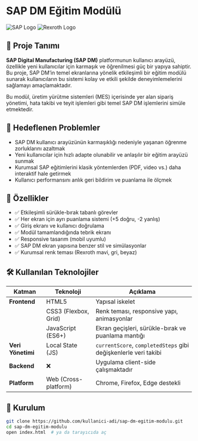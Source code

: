# SAP DM Eğitim Modülü

![SAP Logo](./assets/sap-logo.png) ![Rexroth Logo](./assets/rexroth-logo.png)

## 📌 Proje Tanımı

**SAP Digital Manufacturing (SAP DM)** platformunun kullanıcı arayüzü, özellikle yeni kullanıcılar için karmaşık ve öğrenilmesi güç bir yapıya sahiptir. Bu proje, SAP DM’in temel ekranlarına yönelik etkileşimli bir eğitim modülü sunarak kullanıcıların bu sistemi kolay ve etkili şekilde deneyimlemelerini sağlamayı amaçlamaktadır.

Bu modül, üretim yürütme sistemleri (MES) içerisinde yer alan sipariş yönetimi, hata takibi ve teyit işlemleri gibi temel SAP DM işlemlerini simüle etmektedir.

## 🎯 Hedeflenen Problemler

- SAP DM kullanıcı arayüzünün karmaşıklığı nedeniyle yaşanan öğrenme zorluklarını azaltmak
- Yeni kullanıcılar için hızlı adapte olunabilir ve anlaşılır bir eğitim arayüzü sunmak
- Kurumsal SAP eğitimlerini klasik yöntemlerden (PDF, video vs.) daha interaktif hale getirmek
- Kullanıcı performansını anlık geri bildirim ve puanlama ile ölçmek

## 🚀 Özellikler

- ✅ Etkileşimli sürükle-bırak tabanlı görevler
- ✅ Her ekran için ayrı puanlama sistemi (+5 doğru, -2 yanlış)
- ✅ Giriş ekranı ve kullanıcı doğrulama
- ✅ Modül tamamlandığında tebrik ekranı
- ✅ Responsive tasarım (mobil uyumlu)
- ✅ SAP DM ekran yapısına benzer stil ve simülasyonlar
- ✅ Kurumsal renk teması (Rexroth mavi, gri, beyaz)

## 🛠️ Kullanılan Teknolojiler

| Katman | Teknoloji | Açıklama |
|-------|-----------|----------|
| **Frontend** | HTML5 | Yapısal iskelet |
| | CSS3 (Flexbox, Grid) | Renk teması, responsive yapı, animasyonlar |
| | JavaScript (ES6+) | Ekran geçişleri, sürükle-bırak ve puanlama mantığı |
| **Veri Yönetimi** | Local State (JS) | `currentScore`, `completedSteps` gibi değişkenlerle veri takibi |
| **Backend** | ❌ | Uygulama client-side çalışmaktadır |
| **Platform** | Web (Cross-platform) | Chrome, Firefox, Edge destekli |

## 🔧 Kurulum

```bash
git clone https://github.com/kullanici-adi/sap-dm-egitim-modulu.git
cd sap-dm-egitim-modulu
open index.html  # ya da tarayıcıda aç
